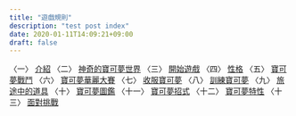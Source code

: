 ```yaml
---
title: "遊戲規則"
description: "test post index"
date: 2020-01-11T14:09:21+09:00
draft: false
---
```


〈一〉 <a href='{{< relref path="docs/introduction" >}}'>介紹</a>
〈二〉 <a href='{{< relref path="docs/the-world" >}}'>神奇的寶可夢世界</a>
〈三〉 <a href='{{< relref path="docs/starting-the-game" >}}'>開始遊戲</a>
〈四〉 <a href='{{< relref path="docs/natures" >}}'>性格</a>
〈五〉 <a href='{{< relref path="docs/pokemon-battle" >}}'>寶可夢戰鬥</a>
〈六〉 <a href='{{< relref path="docs/pokemon-contest" >}}'>寶可夢華麗大賽</a>
〈七〉 <a href='{{< relref path="docs/catching-pokemon" >}}'>收服寶可夢</a>
〈八〉 <a href='{{< relref path="docs/training-pokemon" >}}'>訓練寶可夢</a>
〈九〉 <a href='{{< relref path="docs/items-for-the-journey" >}}'>旅途中的道具</a>
〈十〉 <a href='{{< relref path="docs/pokedex" >}}'>寶可夢圖鑑</a>
〈十一〉 <a href='{{< relref path="docs/pokemon-moves" >}}'>寶可夢招式</a>
〈十二〉 <a href='{{< relref path="docs/pokemon-abilities" >}}'>寶可夢特性</a>
〈十三〉 <a href='{{< relref path="docs/" >}}'>面對挑戰</a>